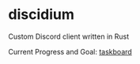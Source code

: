 # discidium
 
Custom Discord client written in Rust

Current Progress and Goal: [taskboard](https://github.com/users/ominit/projects/1/views/1)

